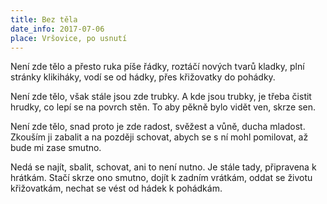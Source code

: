 ```yaml
---
title: Bez těla
date_info: 2017-07-06
place: Vršovice, po usnutí
---
```


Není zde tělo a přesto ruka píše řádky,
roztáčí nových tvarů kladky,
plní stránky klikiháky,
vodí se od hádky, přes křižovatky do pohádky.

Není zde tělo, však stále jsou zde trubky.
A kde jsou trubky, je třeba čistit hrudky,
co lepí se na povrch stěn.
To aby pěkně bylo vidět ven, skrze sen.

Není zde tělo, snad proto je zde radost,
svěžest a vůně, ducha mladost.
Zkouším ji zabalit a na později schovat,
abych se s ní mohl pomilovat,
až bude mi zase smutno.

Nedá se najít, sbalit, schovat,
ani to není nutno.
Je stále tady, připravena k hrátkám.
Stačí skrze ono smutno,
dojít k zadním vrátkám,
oddat se životu křižovatkám,
nechat se vést od hádek k pohádkám.
